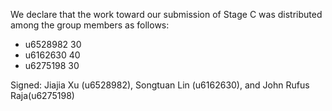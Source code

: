 We declare that the work toward our submission of Stage C was distributed among the group members as follows:


* u6528982 30
* u6162630 40
* u6275198 30

Signed: Jiajia Xu (u6528982), Songtuan Lin (u6162630), and John Rufus Raja(u6275198)

